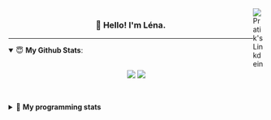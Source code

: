<!--
<a href="https://twitter.com" target="_blank" rel="nofollow">
 <img align="right" alt="Pratik's Twitter" width="22px" src="https://cdn.jsdelivr.net/npm/simple-icons@v3/icons/twitter.svg" />
</a> 

-->
<a href="https://www.linkedin.com/in/lenagiacalone/" target="_blank" rel="nofollow">
 <img align="right" alt="Pratik's Linkdein" width="22px" src="https://cdn.jsdelivr.net/npm/simple-icons@v3/icons/linkedin.svg" />
</a>



<h3 align="center">👋 Hello! I'm Léna.</h3>

---

<!--
**lgiacalo/lgiacalo** is a ✨ _special_ ✨ repository because its `README.md` (this file) appears on your GitHub profile.

Here are some ideas to get you started:

- 🔭 I’m currently working on ...
- 🌱 I’m currently learning ...
- 👯 I’m looking to collaborate on ...
- 🤔 I’m looking for help with ...
- 💬 Ask me about ...
- 📫 How to reach me: ...
- 😄 Pronouns: ...
- ⚡ Fun fact: ...
-->

<details open>
 <summary> 😇 <b>My Github Stats</b>: </summary>
<br>
<p align = "center">
  <img src = "https://github-readme-stats.vercel.app/api?username=lgiacalo&show_icons=true&theme=nord" width="420">
  <img src = "https://github-readme-stats.vercel.app/api/top-langs/?username=lgiacalo&layout=compact&theme=nord">
</p>
 
<br>
<p align = "center">
  <imp src = "https://github-readme-stats.vercel.app/api/wakatime?username=lgiacalo&theme=nord">
</p>

</details>

<details>
 <summary>🤖 <b>My programming stats</b></summary>
 <br>
 
<!--START_SECTION:waka-->
![Lines of code](https://img.shields.io/badge/From%20Hello%20World%20I%27ve%20Written-966100%20lines%20of%20code-blue)

**🐱 My GitHub Data** 

> 🏆 1,053 Contributions in the Year 2021
 > 
> 📦 297.2 kB Used in GitHub's Storage 
 > 
> 🚫 Not Opted to Hire
 > 
> 📜 44 Public Repositories 
 > 
> 🔑 34 Private Repositories  
 > 
**I'm an Early 🐤** 

```text
🌞 Morning    181 commits    █████░░░░░░░░░░░░░░░░░░░░   22.62% 
🌆 Daytime    374 commits    ███████████░░░░░░░░░░░░░░   46.75% 
🌃 Evening    208 commits    ██████░░░░░░░░░░░░░░░░░░░   26.0% 
🌙 Night      37 commits     █░░░░░░░░░░░░░░░░░░░░░░░░   4.62%

```
📅 **I'm Most Productive on Friday** 

```text
Monday       113 commits    ███░░░░░░░░░░░░░░░░░░░░░░   14.12% 
Tuesday      82 commits     ██░░░░░░░░░░░░░░░░░░░░░░░   10.25% 
Wednesday    136 commits    ████░░░░░░░░░░░░░░░░░░░░░   17.0% 
Thursday     162 commits    █████░░░░░░░░░░░░░░░░░░░░   20.25% 
Friday       169 commits    █████░░░░░░░░░░░░░░░░░░░░   21.12% 
Saturday     30 commits     █░░░░░░░░░░░░░░░░░░░░░░░░   3.75% 
Sunday       108 commits    ███░░░░░░░░░░░░░░░░░░░░░░   13.5%

```


📊 **This Week I Spent My Time On** 

```text
⌚︎ Time Zone: Europe/Paris

💬 Programming Languages: 
JavaScript               16 hrs 22 mins      ███████████████████░░░░░░   79.11% 
Bash                     1 hr 20 mins        █░░░░░░░░░░░░░░░░░░░░░░░░   6.51% 
Markdown                 1 hr 19 mins        █░░░░░░░░░░░░░░░░░░░░░░░░   6.38% 
Twig                     48 mins             █░░░░░░░░░░░░░░░░░░░░░░░░   3.93% 
Other                    29 mins             ░░░░░░░░░░░░░░░░░░░░░░░░░   2.39%

🔥 Editors: 
VS Code                  20 hrs 42 mins      █████████████████████████   100.0%

🐱‍💻 Projects: 
pappers-engine           15 hrs 35 mins      ██████████████████░░░░░░░   75.27% 
pappers-importers        3 hrs 12 mins       ███░░░░░░░░░░░░░░░░░░░░░░   15.47% 
Work                     1 hr 36 mins        ██░░░░░░░░░░░░░░░░░░░░░░░   7.76% 
testMDS                  18 mins             ░░░░░░░░░░░░░░░░░░░░░░░░░   1.5% 
Unknown Project          0 secs              ░░░░░░░░░░░░░░░░░░░░░░░░░   0.01%

💻 Operating System: 
Mac                      20 hrs 42 mins      █████████████████████████   100.0%

```

**I Mostly Code in C** 

```text
C                        26 repos            ████████░░░░░░░░░░░░░░░░░   32.1% 
JavaScript               16 repos            █████░░░░░░░░░░░░░░░░░░░░   19.75% 
HTML                     8 repos             ██░░░░░░░░░░░░░░░░░░░░░░░   9.88% 
Shell                    8 repos             ██░░░░░░░░░░░░░░░░░░░░░░░   9.88% 
C++                      4 repos             █░░░░░░░░░░░░░░░░░░░░░░░░   4.94%

```


**Timeline**

![Chart not found](https://raw.githubusercontent.com/lgiacalo/lgiacalo/main/charts/bar_graph.png) 


 Last Updated on 14/10/2021
<!--END_SECTION:waka-->

</details>
